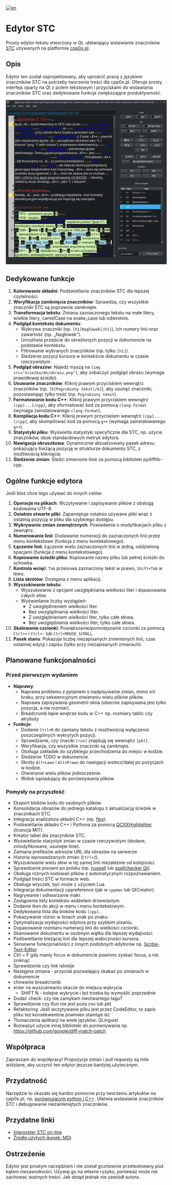 [![en](https://img.shields.io/badge/lang-en-red.svg)](https://github.com/baziorek/STC_editor/tree/master/README.md)

# Edytor STC

Prosty edytor tekstu stworzony w Qt, ułatwiający wstawianie znaczników [STC](https://cpp0x.pl/kursy/Kurs-STC/169) używanych na platformie [cpp0x.pl](https://cpp0x.pl/).

## Opis
Edytor ten został zaprojektowany, aby uprościć pracę z językiem znaczników STC na potrzeby tworzenia treści dla cpp0x.pl. Oferuje prosty interfejs oparty na Qt z polem tekstowym i przyciskami do wstawiania znaczników STC oraz dedykowane funkcje zwiększające produktywność.

![Zrzut ekranu](screens/applicationSample.png)

## Dedykowane funkcje
 1. **Kolorowanie składni**: Podświetlanie znaczników STC dla lepszej czytelności.
 2. **Weryfikacja zamknięcia znaczników**: Sprawdza, czy wszystkie znaczniki STC są poprawnie zamknięte.
 3. **Transformacja tekstu**: Zmiana zaznaczonego tekstu na małe litery, wielkie litery, camelCase na snake_case lub odwrotnie.
 4. **Podgląd kontekstu dokumentu**:
    - Wykrywa znaczniki (np. `[h1]Nagłówek[/h1]`), ich numery linii oraz zawartość (np. „Nagłówek”).
    - Umożliwia przejście do określonych pozycji w dokumencie na podstawie kontekstu.
    - Filtrowanie wybranych znaczników (np. tylko `[h1]`).
    - Śledzenie pozycji kursora w kontekście dokumentu w czasie rzeczywistym.
 5. **Podgląd obrazów**: Najedź myszą na `[img src="ścieżka/do/obrazu.png"]`, aby zobaczyć podgląd obrazu (wymaga prawidłowej ścieżki).
 6. **Usuwanie znaczników**: Kliknij prawym przyciskiem wewnątrz znaczników (np. `[b]Pogrubiony tekst[/b]`), aby usunąć znaczniki, pozostawiając tylko treść (np. `Pogrubiony tekst`).
 7. **Formatowanie kodu C++**: Kliknij prawym przyciskiem wewnątrz `[cpp]...[/cpp]`, aby sformatować kod za pomocą `clang-format` (wymaga zainstalowanego `clang-format`).
 8. **Kompilacja kodu C++**: Kliknij prawym przyciskiem wewnątrz `[cpp]...[/cpp]`, aby skompilować kod za pomocą `g++` (wymaga zainstalowanego `g++`).
 9. **Statystyki pliku**: Wyświetla statystyki specyficzne dla STC, np. użycie znaczników, obok standardowych metryk edytora.
10. **Nawigacja okruszkowa**: Dynamicznie aktualizowany pasek adresu pokazujący bieżącą pozycję w strukturze dokumentu STC, z możliwością kliknięcia.
11. **Śledzenie zmian**: Śledzi zmienione linie za pomocą biblioteki pydifflib-cpp.

## Ogólne funkcje edytora
Jeśli ktoś chce tego używać do innych celów:
 1. **Operacje na plikach**: Wczytywanie i zapisywanie plików z obsługą kodowania UTF-8.
 2. **Ostatnio otwarte pliki**: Zapamiętuje ostatnio używane pliki wraz z ostatnią pozycją w pliku dla szybkiego dostępu.
 3. **Wykrywanie zmian zewnętrznych**: Powiadamia o modyfikacjach pliku z zewnątrz.
 4. **Numerowanie linii**: Dodawanie numeracji do zaznaczonych linii przez menu kontekstowe (funkcja z menu kontekstowego).
 5. **Łączenie linii**: Łączenie wielu zaznaczonych linii w jedną, oddzieloną spacjami (funkcja z menu kontekstowego).
 6. **Kopiowanie ścieżki pliku**: Kopiowanie nazwy pliku lub pełnej ścieżki do schowka.
 7. **Kontrola wcięć**: `Tab` przesuwa zaznaczony tekst w prawo, `Shift+Tab` w lewo.
 8. **Lista skrótów**: Dostępna z menu aplikacji.
 9. **Wyszukiwanie tekstu**:
    - Wyszukiwanie z opcjami uwzględniania wielkości liter i dopasowania całych słów.
    - Wyświetlanie liczby wystąpień:
      - Z uwzględnieniem wielkości liter.
      - Bez uwzględniania wielkości liter.
      - Z uwzględnieniem wielkości liter, tylko całe słowa.
      - Bez uwzględniania wielkości liter, tylko całe słowa.
10. **Skalowanie czcionki**: Powiększanie/pomniejszanie czcionki za pomocą `Ctrl++` i `Ctrl+-` lub `Ctrl+MOUSE_SCROLL`.
11. **Pasek stanu**: Pokazuje liczbę niezapisanych zmienionych linii, czas ostatniej edycji i zapisu (tylko przy niezapisanych zmianach).

## Planowane funkcjonalności

### Przed pierwszym wydaniem

- **Naprawy**:
  - Naprawa problemu z pytaniem o nadpisywanie zmian, mimo ich braku, przy sekwencyjnym otwieraniu wielu plików plików.
  - Naprawa zapisywania geometrii okna (obecnie zapisywana jest tylko pozycja, a nie rozmiar).
  - Breadcrumb łapie wnętrze kodu w C++ np. rozmiary tablic czy atrybuty
- **Funkcje**:
  - Dodanie `Ctrl+R` do zamiany tekstu z możliwością wyłączenia poszczególnych wykrytych pozycji.
  - Sprawdzanie, czy znaciki `[run]` znajdują się wewnątrz `[pkt]`.
  - Weryfikacja, czy wszystkie znaczniki są zamknięte.
  - Obsługa zakładek do szybkiego przechodzenia do miejsc w kodzie.
  - Śledzenie TODO w dokumencie.
  - Skróty `Alt+Lewo` i `Alt+Prawo` do nawigacji wstecz/dalej po pozycjach w kodzie.
  - Otwieranie wielu plików jednocześnie.
  - Widok sąsiadujący do porównywania plików.

### Pomysły na przyszłość

- Eksport bloków kodu do osobnych plików.
- Konsolidacja obrazów do jednego katalogu z aktualizacją ścieżek w znacznikach STC.
- Integracja analizatora składni C++ (np. [flex](https://github.com/westes/flex)).
- Podświetlanie składni C++ i Pythona za pomocą [QCXXHighlighter](https://github.com/Megaxela/QCodeEditor) (licencja MIT).
- Kreator tabel dla znaczników STC.
- Wyświetlanie statystyk zmian w czasie rzeczywistym (dodane, zmodyfikowane, usunięte linie).
- Zamiana prefiksów adresów URL dla obrazów na serwerze.
- Historia wprowadzanych zmian (`Ctrl+Z`).
- Wyszukiwanie wielu słów w tej samej linii niezależnie od kolejności.
- Sprawdzanie pisowni po polsku (np. [nuspell](https://github.com/nuspell/nuspell) lub [spellchecker Qt](https://doc.qt.io/qt-6/qtwebengine-webenginewidgets-spellchecker-example.html)).
- Obsługa różnych kodowań plików z automatycznym rozpoznawaniem.
- Podgląd treści STC w formacie web.
- Obsługa wtyczek, być może z użyciem Lua.
- Integracja dokumentacji cppreference (jak w `cppman` lub QtCreator).
- Nagrywanie i odtwarzanie makr.
- Zastąpienie listy kontekstu widżetem drzewiastym.
- Dodanie ikon do akcji w menu i menu kontekstowym.
- Dedykowana lista dla bloków kodu `[cpp]`.
- Pokazywanie różnic w liniach znak po znaku.
- Optymalizacja wydajności edytora przy szybkim pisaniu.
- Dopasowanie rozmiaru numeracji linii do wielkości czcionki.
- Skanowanie dokumentu w osobnym wątku dla lepszej wydajności.
- Podświetlanie bieżącej linii dla lepszej widoczności kursora.
- Sensowne funkcjonalności z innych podobnych edytorów np. [Scribe-Text-Editor](https://github.com/AleksandrHovhannisyan/Scribe-Text-Editor)
- Ctrl + F gdy mamy focus w dokumencie powinno zyskać focus, a nie zniknąć
- Sprawdzenie czy link istnieje
- Następna zmiana - przycisk pozwalający skakać po zmianach w dokumencie
- chowanie breadcrumb
- enter na wyszukiwaniu skacze do miejsca wykrycia
    - SHIFT N - kolejne wykrycie i też trzeba by wymyślić poprzednie
- Dodać check: czy nie zamykam nieotwartego tagu?
- Sprawdzenie czy Run nie jest poza csv lub pkt
- Refaktoring: Jeśli wczytywanie pliku jest przez CodeEditor, to zapis pliku też konsekwentnie powinien stamtąd iść
- Tłumaczenia aplikacji na wiele języków: QLinguist
- Rozważyć użycie innej biblioteki do porównywania np. https://github.com/google/diff-match-patch

## Współpraca

Zapraszam do współpracy! Propozycje zmian i pull requesty są mile widziane, aby uczynić ten edytor jeszcze bardziej użytecznym.

## Przydatność

Narzędzie to okazało się bardzo pomocne przy tworzeniu artykułów na cpp0x.pl, np. [porównującym python i C++](https://cpp0x.pl/artykuly/Inne-artykuly/Porownanie-C++-i-Python-roznice-w-skladni-i-podejsciu-programistycznym/99). Ułatwia wstawianie znaczników STC i debugowanie niezamkniętych znaczników.

## Przydatne linki

- [Interpreter STC on-line](https://cpp0x.pl/stc/)
- [Źródło użytych ikonek: MDI](https://pictogrammers.com/library/mdi/)

## Ostrzeżenie

Edytor jest prostym narzędziem i nie został gruntownie przetestowany pod kątem niezawodności. Używaj go na własne ryzyko, ponieważ może nie zachować ważnych treści. Jak dotąd jednak nie zawiódł autora.

